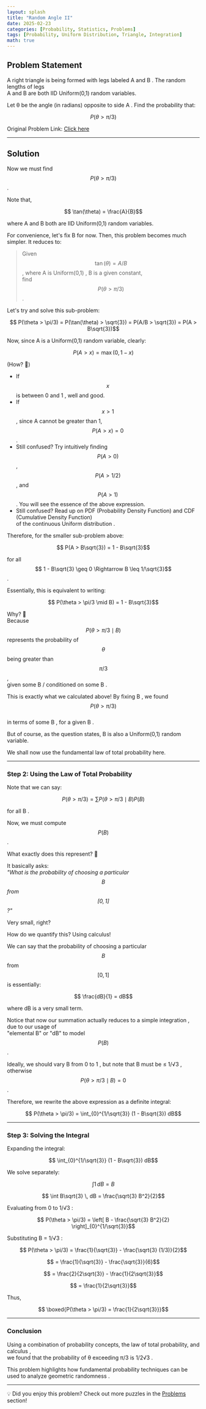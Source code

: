 ```yaml
---
layout: splash
title: "Random Angle II"
date: 2025-02-23
categories: [Probability, Statistics, Problems]
tags: [Probability, Uniform Distribution, Triangle, Integration]
math: true
---
```


##  Problem Statement  

A right triangle is being formed with legs labeled  A  and  B . The random lengths of legs  
 A  and  B  are both IID  Uniform(0,1)  random variables.  

Let  θ  be the angle (in radians) opposite to side  A . Find the probability that:  

$$  P(\theta > \pi/3)$$  

 Original Problem Link:  [Click here](https://www.quantguide.io/questions/random-angle-ii)  

---

##  Solution   
Now we must find $$ P(\theta > \pi/3)$$.  

Note that,  

$$ \tan(\theta) = \frac{A}{B}$$  

where  A  and  B  both are IID  Uniform(0,1)  random variables.  

For convenience, let's fix  B  for now. Then, this problem becomes much simpler. It reduces to:  

   
>  Given  $$  \tan(\theta) = A/B$$, where  A  is  Uniform(0,1) ,  B  is a given constant,  
find $$  P(\theta > \pi/3)$$. 

Let's try and solve this sub-problem:  

$$  P(\theta > \pi/3) = P(\tan(\theta) > \sqrt{3}) = P(A/B > \sqrt{3}) = P(A > B\sqrt{3})$$  

Now, since  A  is a  Uniform(0,1)  random variable, clearly:  

$$  P(A > x) = \max(0, 1-x)$$  

 (How? 🤔)   
- If $$  x$$ is between  0  and  1 , well and good.  
- If $$  x > 1$$, since  A  cannot be greater than 1, $$  P(A > x) = 0$$.  
- Still confused? Try intuitively finding $$  P(A>0)$$, $$  P(A>1/2)$$, and $$  P(A>1)$$. You will see the essence of the above expression.
- Still confused? Read up on  PDF (Probability Density Function)  and  CDF (Cumulative Density Function)   
  of the  continuous Uniform distribution .  

Therefore, for the smaller sub-problem above:  

$$  P(A > B\sqrt{3}) = 1 - B\sqrt{3}$$  

for all  $$  1 - B\sqrt{3} \geq 0 \Rightarrow B \leq 1/\sqrt{3}$$ .  

Essentially, this is equivalent to writing:  

$$  P(\theta > \pi/3 \mid B) = 1 - B\sqrt{3}$$  

 Why? 🤔   
Because  $$  P(\theta > \pi/3 \mid B)$$  represents the probability of $$  \theta$$ being greater than $$  \pi/3$$,  
 given some B / conditioned on some B .  

This is exactly what we calculated above! By fixing  B , we found  $$  P(\theta > \pi/3)$$   
in terms of some  B , for a given  B .  

But of course, as the question states,  B  is also a  Uniform(0,1)  random variable.  

We shall now use the  fundamental law of total probability  here.  

---

###  Step 2: Using the Law of Total Probability   
Note that we can say:  

$$  P(\theta > \pi/3) = \sum P(\theta > \pi/3 \mid B) P(B)$$  

for all  B .  

Now, we must compute  $$  P(B)$$ .  

What exactly does this represent? 🤔  

It basically asks:  
*"What is the probability of choosing a particular $$  B$$ from $$  [0,1]$$?"*  

Very small, right?  

How do we quantify this?  Using calculus!   

We can say that the probability of choosing a particular $$  B$$ from $$  [0,1]$$ is essentially:  

$$  \frac{dB}{1} = dB$$  

where  dB  is a very small term.  

Notice that now our summation actually  reduces to a simple integration , due to our usage of  
 "elemental B" or "dB"  to model $$  P(B)$$.  

Ideally, we should vary  B  from  0 to 1 , but note that  B must be ≤ 1/√3 ,  
otherwise  $$  P(\theta > \pi/3 \mid B) = 0$$ .  

Therefore, we rewrite the above expression as a definite integral:  

$$  P(\theta > \pi/3) = \int_{0}^{1/\sqrt{3}} (1 - B\sqrt{3}) dB$$  

---

###  Step 3: Solving the Integral   
Expanding the integral:  

$$  \int_{0}^{1/\sqrt{3}} (1 - B\sqrt{3}) dB$$  

We solve separately:  

$$  \int 1 \, dB = B$$  

$$  \int B\sqrt{3} \, dB = \frac{\sqrt{3} B^2}{2}$$  

Evaluating from  0  to  1/√3 :  

$$  P(\theta > \pi/3) = \left[ B - \frac{\sqrt{3} B^2}{2} \right]_{0}^{1/\sqrt{3}}$$  

Substituting  B = 1/√3 :  

$$  P(\theta > \pi/3) = \frac{1}{\sqrt{3}} - \frac{\sqrt{3} (1/3)}{2}$$  

$$  = \frac{1}{\sqrt{3}} - \frac{\sqrt{3}}{6}$$  

$$  = \frac{2}{2\sqrt{3}} - \frac{1}{2\sqrt{3}}$$  

$$  = \frac{1}{2\sqrt{3}}$$  

Thus,  

$$  \boxed{P(\theta > \pi/3) = \frac{1}{2\sqrt{3}}}$$  

---

###  Conclusion   
Using a combination of  probability concepts, the law of total probability, and calculus ,  
we found that the probability of  θ exceeding π/3  is  1/2√3 .  

This problem highlights how fundamental probability techniques can be used to analyze  geometric randomness .  

---

💡  Did you enjoy this problem? Check out more puzzles in the [Problems](https://jxtech-s.github.io/problems/) section! 
